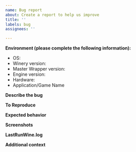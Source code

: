 ```yaml
---
name: Bug report
about: Create a report to help us improve
title: ''
labels: bug
assignees: ''

---
```


<!--
Before posting your issue, please check the README.md & Wiki for informations:
    https://github.com/Gcenx/WineskinServer/blob/master/README.md
    https://github.com/Gcenx/WineskinServer/wiki
-->

**Environment (please complete the following information):**
 - OS: <!-- e.g. macOS version (10.13, 10.14, 10.15.4, 11.x etc) -->
 - Winery version:
 - Master Wrapper version:
 - Engine version:
 - Hardware: <!-- e.g. MacBook Pro 13 2016, Mac mini 2020 etc -->
 - Application/Game Name <!-- This field is required, no abbreviations -->

**Describe the bug**
<!--
A clear and concise description of what the bug is.
-->

**To Reproduce**
<!--
Describe the steps to reproduce the behavior:
e.g.
1. Go to '...'
2. Click on '....'
3. Scroll down to '....'
4. See error
-->

**Expected behavior**
<!-- A clear and concise description of what you expected to happen. -->

**Screenshots**
<!--
If applicable, add screenshots to help explain your problem.
-->

**LastRunWine.log**
<!--
Place contents inside a code block, 
``` 
LastRunWine.log contents here
```
-->

**Additional context**
<!--
Add any other context about the problem here.
-->
